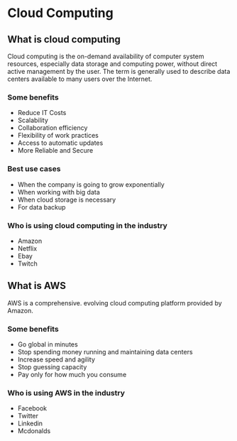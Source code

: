 # Cloud Computing

## What is cloud computing

Cloud computing is the on-demand availability of computer system resources, especially data storage and computing power, without direct active management by the user. The term is generally used to describe data centers available to many users over the Internet.

### Some benefits

- Reduce IT Costs
- Scalability
- Collaboration efficiency
- Flexibility of work practices
- Access to automatic updates
- More Reliable and Secure

### Best use cases

- When the company is going to grow exponentially
- When working with big data
- When cloud storage is necessary
- For data backup

### Who is using cloud computing in the industry

- Amazon
- Netflix
- Ebay
- Twitch

## What is AWS

AWS is a comprehensive. evolving cloud computing platform provided by Amazon.

### Some benefits

- Go global in minutes
- Stop spending money running and maintaining data centers
- Increase speed and agility
- Stop guessing capacity
- Pay only for how much you consume

### Who is using AWS in the industry

- Facebook
- Twitter
- Linkedin
- Mcdonalds
